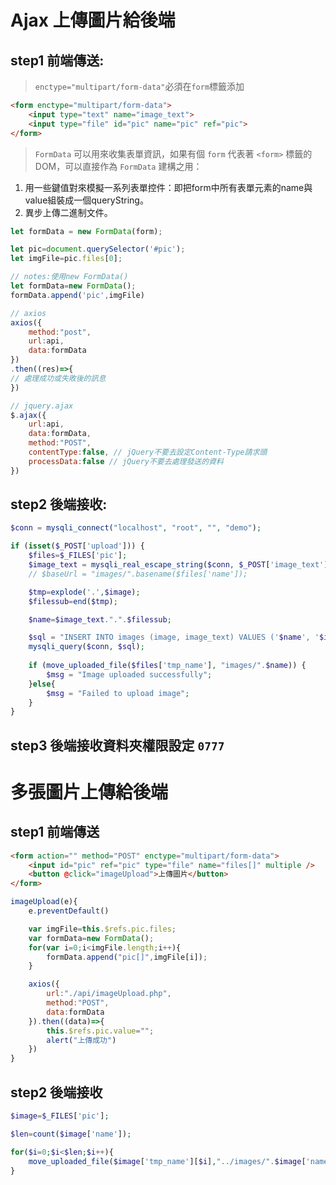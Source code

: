 # Ajax 上傳圖片給後端

## step1 前端傳送:

>   `enctype="multipart/form-data"`必須在`form`標籤添加

```html
<form enctype="multipart/form-data">
    <input type="text" name="image_text">
    <input type="file" id="pic" name="pic" ref="pic">
</form>
```

>   `FormData` 可以用來收集表單資訊，如果有個 `form` 代表著 `<form>` 標籤的 DOM，可以直接作為 `FormData` 建構之用：

1.  用一些鍵值對來模擬一系列表單控件：即把form中所有表單元素的name與value組裝成一個queryString。
2.  異步上傳二進制文件。

```js
let formData = new FormData(form);
```

```js
let pic=document.querySelector('#pic');
let imgFile=pic.files[0];

// notes:使用new FormData()
let formData=new FormData();
formData.append('pic',imgFile)
```

```js
// axios
axios({
    method:"post",
    url:api,
    data:formData
})
.then((res)=>{
// 處理成功或失敗後的訊息
})
```

```js
// jquery.ajax
$.ajax({
    url:api,
    data:formData,
    method:"POST",
    contentType:false, // jQuery不要去設定Content-Type請求頭
    processData:false // jQuery不要去處理發送的資料
})
```



## step2 後端接收:

```php
$conn = mysqli_connect("localhost", "root", "", "demo");

if (isset($_POST['upload'])) {
    $files=$_FILES['pic'];
    $image_text = mysqli_real_escape_string($conn, $_POST['image_text']);
    // $baseUrl = "images/".basename($files['name']);

    $tmp=explode('.',$image);
    $filessub=end($tmp);

    $name=$image_text.".".$filessub;

    $sql = "INSERT INTO images (image, image_text) VALUES ('$name', '$image_text')";
    mysqli_query($conn, $sql);
    
    if (move_uploaded_file($files['tmp_name'], "images/".$name)) {
        $msg = "Image uploaded successfully";
    }else{
        $msg = "Failed to upload image";
    }
}
```

## step3 後端接收資料夾權限設定 `0777`

# 多張圖片上傳給後端

## step1 前端傳送

```html
<form action="" method="POST" enctype="multipart/form-data">
    <input id="pic" ref="pic" type="file" name="files[]" multiple />
    <button @click="imageUpload">上傳圖片</button>
</form>
```

```js
imageUpload(e){
    e.preventDefault()

    var imgFile=this.$refs.pic.files;
    var formData=new FormData();
    for(var i=0;i<imgFile.length;i++){
        formData.append("pic[]",imgFile[i]);
    }

    axios({
        url:"./api/imageUpload.php",
        method:"POST",
        data:formData
    }).then((data)=>{
        this.$refs.pic.value="";
        alert("上傳成功")
    })
}
```

## step2 後端接收

```php
$image=$_FILES['pic'];

$len=count($image['name']);

for($i=0;$i<$len;$i++){
    move_uploaded_file($image['tmp_name'][$i],"../images/".$image['name'][$i]);
}
```

